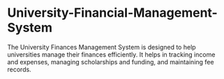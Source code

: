 # University-Financial-Management-System
The University Finances Management System is designed to help universities manage their finances efficiently. It helps in tracking income and expenses, managing scholarships and funding, and maintaining fee records. 
